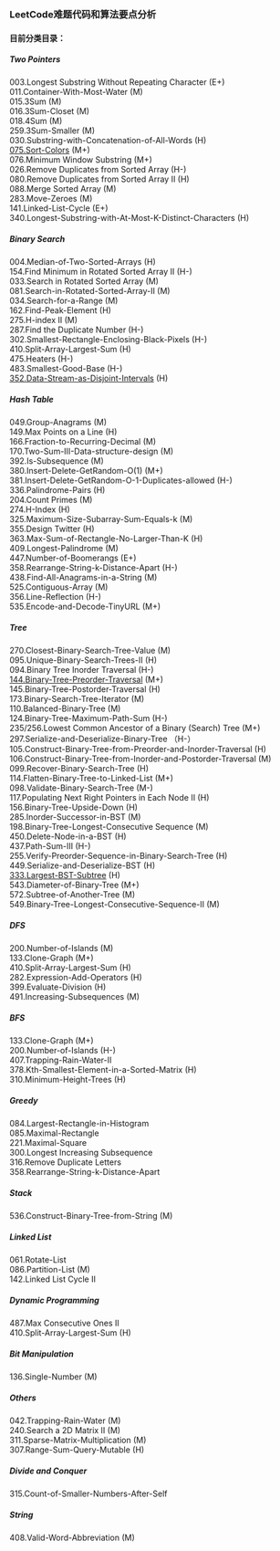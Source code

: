 ### LeetCode难题代码和算法要点分析
#### 目前分类目录：
##### Two Pointers
003.Longest Substring Without Repeating Character (E+)  
011.Container-With-Most-Water	(M)  
015.3Sum  (M)  
016.3Sum-Closet (M)      
018.4Sum (M)           
259.3Sum-Smaller (M)       
030.Substring-with-Concatenation-of-All-Words (H)     
[075.Sort-Colors](https://github.com/wisdompeak/LeetCode/tree/master/075.Sort-Colors) (M+)    
076.Minimum Window Substring (M+)    
026.Remove Duplicates from Sorted Array (H-)  
080.Remove Duplicates from Sorted Array II (H)  
088.Merge Sorted Array (M)  
283.Move-Zeroes (M)      
141.Linked-List-Cycle (E+)      
340.Longest-Substring-with-At-Most-K-Distinct-Characters (H)  

##### Binary Search
004.Median-of-Two-Sorted-Arrays	(H)  
154.Find Minimum in Rotated Sorted Array II (H-)         
033.Search in Rotated Sorted Array (M)   
081.Search-in-Rotated-Sorted-Array-II (M)      
034.Search-for-a-Range (M)  
162.Find-Peak-Element (H)  
275.H-index II (M)  
287.Find the Duplicate Number (H-)   
302.Smallest-Rectangle-Enclosing-Black-Pixels (H-)  
410.Split-Array-Largest-Sum (H)  
475.Heaters (H-)  
483.Smallest-Good-Base (H-)   
[352.Data-Stream-as-Disjoint-Intervals](https://github.com/wisdompeak/LeetCode/tree/master/352.Data-Stream-as-Disjoint-Intervals) (H)   

##### Hash Table
049.Group-Anagrams (M)    
149.Max Points on a Line (H)     
166.Fraction-to-Recurring-Decimal (M)   
170.Two-Sum-III-Data-structure-design (M)   
392.Is-Subsequence (M)    
380.Insert-Delete-GetRandom-O(1)  (M+)    
381.Insert-Delete-GetRandom-O-1-Duplicates-allowed (H-)   
336.Palindrome-Pairs (H)    
204.Count Primes (M)    
274.H-Index (H)     
325.Maximum-Size-Subarray-Sum-Equals-k (M)    
355.Design Twitter (H)    
363.Max-Sum-of-Rectangle-No-Larger-Than-K (H)  
409.Longest-Palindrome  (M)   
447.Number-of-Boomerangs (E+)    
358.Rearrange-String-k-Distance-Apart (H-)    
438.Find-All-Anagrams-in-a-String (M)   
525.Contiguous-Array (M)    
356.Line-Reflection (H-)    
535.Encode-and-Decode-TinyURL (M+)    

##### Tree
270.Closest-Binary-Search-Tree-Value (M)        
095.Unique-Binary-Search-Trees-II (H)   
094.Binary Tree Inorder Traversal (H-)    
[144.Binary-Tree-Preorder-Traversal](https://github.com/wisdompeak/LeetCode/tree/master/144.Binary-Tree-Preorder-Traversal) (M+)   
145.Binary-Tree-Postorder-Traversal	(H)   
173.Binary-Search-Tree-Iterator (M)     
110.Balanced-Binary-Tree  (M)   
124.Binary-Tree-Maximum-Path-Sum (H-)   
235/256.Lowest Common Ancestor of a Binary (Search) Tree (M+)     
297.Serialize-and-Deserialize-Binary-Tree （H-）  
105.Construct-Binary-Tree-from-Preorder-and-Inorder-Traversal (H)  
106.Construct-Binary-Tree-from-Inorder-and-Postorder-Traversal (M)    
099.Recover-Binary-Search-Tree (H)   
114.Flatten-Binary-Tree-to-Linked-List (M+)  
098.Validate-Binary-Search-Tree (M-)   
117.Populating Next Right Pointers in Each Node II (H)    
156.Binary-Tree-Upside-Down (H)   
285.Inorder-Successor-in-BST (M)    
198.Binary-Tree-Longest-Consecutive Sequence (M)    
450.Delete-Node-in-a-BST (H)    
437.Path-Sum-III (H-)   
255.Verify-Preorder-Sequence-in-Binary-Search-Tree (H)    
449.Serialize-and-Deserialize-BST (H)   
[333.Largest-BST-Subtree](https://github.com/wisdompeak/LeetCode/tree/master/333.Largest-BST-Subtree) (H)    
543.Diameter-of-Binary-Tree (M+)    
572.Subtree-of-Another-Tree (M)   
549.Binary-Tree-Longest-Consecutive-Sequence-II (M)   

##### DFS
200.Number-of-Islands (M)  
133.Clone-Graph (M+)  
410.Split-Array-Largest-Sum (H)	  
282.Expression-Add-Operators (H)  
399.Evaluate-Division (H)   
491.Increasing-Subsequences (M)   

##### BFS
133.Clone-Graph (M+)  
200.Number-of-Islands (H-)  
407.Trapping-Rain-Water-II  
378.Kth-Smallest-Element-in-a-Sorted-Matrix (H)    
310.Minimum-Height-Trees (H)    

##### Greedy
084.Largest-Rectangle-in-Histogram  
085.Maximal-Rectangle  
221.Maximal-Square  
300.Longest Increasing Subsequence  
316.Remove Duplicate Letters   
358.Rearrange-String-k-Distance-Apart

##### Stack
536.Construct-Binary-Tree-from-String (M)   

##### Linked List
061.Rotate-List     
086.Partition-List (M)    
142.Linked List Cycle II

##### Dynamic Programming
487.Max Consecutive Ones II    
410.Split-Array-Largest-Sum (H)  

##### Bit Manipulation
136.Single-Number (M)     

##### Others
042.Trapping-Rain-Water (M)  
240.Search a 2D Matrix II (M)   
311.Sparse-Matrix-Multiplication (M)  
307.Range-Sum-Query-Mutable (H)   

##### Divide and Conquer
315.Count-of-Smaller-Numbers-After-Self

##### String
408.Valid-Word-Abbreviation (M)
